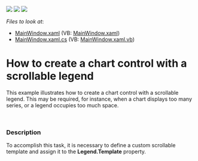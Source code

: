 <!-- default badges list -->
![](https://img.shields.io/endpoint?url=https://codecentral.devexpress.com/api/v1/VersionRange/128569486/11.1.4%2B)
[![](https://img.shields.io/badge/Open_in_DevExpress_Support_Center-FF7200?style=flat-square&logo=DevExpress&logoColor=white)](https://supportcenter.devexpress.com/ticket/details/E3565)
[![](https://img.shields.io/badge/📖_How_to_use_DevExpress_Examples-e9f6fc?style=flat-square)](https://docs.devexpress.com/GeneralInformation/403183)
<!-- default badges end -->
<!-- default file list -->
*Files to look at*:

* [MainWindow.xaml](./CS/MainWindow.xaml) (VB: [MainWindow.xaml](./VB/MainWindow.xaml))
* [MainWindow.xaml.cs](./CS/MainWindow.xaml.cs) (VB: [MainWindow.xaml.vb](./VB/MainWindow.xaml.vb))
<!-- default file list end -->
# How to create a chart control with a scrollable legend


<p>This example illustrates how to create a chart control with a scrollable legend. This may be required, for instance, when a chart displays too many series, or a legend occupies too much space.</p><br />



<h3>Description</h3>

<p>To accomplish this task, it is necessary to define a custom scrollable template and assign it to the <strong>L</strong><strong>egend</strong><strong>.Template</strong> property.<br />
</p>

<br/>


